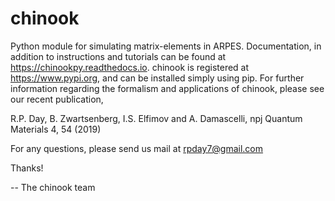 # chinook

Python module for simulating matrix-elements in ARPES. Documentation, in addition to instructions and tutorials can be found at <https://chinookpy.readthedocs.io>. chinook is registered at <https://www.pypi.org>, and can be installed simply using pip. For further information regarding the formalism and applications of chinook, please see our recent publication,

R.P. Day, B. Zwartsenberg, I.S. Elfimov and A. Damascelli, npj Quantum Materials 4, 54 (2019)

For any questions, please send us mail at <rpday7@gmail.com>

Thanks!

-- The chinook team
